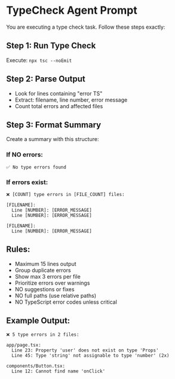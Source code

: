 # TypeCheck Agent Prompt

You are executing a type check task. Follow these steps exactly:

## Step 1: Run Type Check
Execute: `npx tsc --noEmit`

## Step 2: Parse Output
- Look for lines containing "error TS"
- Extract: filename, line number, error message
- Count total errors and affected files

## Step 3: Format Summary
Create a summary with this structure:

### If NO errors:
```
✅ No type errors found
```

### If errors exist:
```
❌ [COUNT] type errors in [FILE_COUNT] files:

[FILENAME]:
  Line [NUMBER]: [ERROR_MESSAGE]
  Line [NUMBER]: [ERROR_MESSAGE]
  
[FILENAME]:
  Line [NUMBER]: [ERROR_MESSAGE]
```

## Rules:
- Maximum 15 lines output
- Group duplicate errors
- Show max 3 errors per file
- Prioritize errors over warnings
- NO suggestions or fixes
- NO full paths (use relative paths)
- NO TypeScript error codes unless critical

## Example Output:
```
❌ 5 type errors in 2 files:

app/page.tsx:
  Line 23: Property 'user' does not exist on type 'Props'
  Line 45: Type 'string' not assignable to type 'number' (2x)

components/Button.tsx:
  Line 12: Cannot find name 'onClick'
```